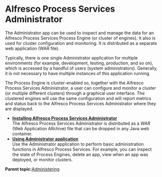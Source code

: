 # Alfresco Process Services Administrator

The Administrator app can be used to inspect and manage the data for an Alfresco Process Services Process Engine \(or cluster of engines\). It also is used for cluster configuration and monitoring. It is distributed as a separate web application \(WAR file\).

Typically, there is one single Administrator application for multiple environments \(for example, development, testing, production, and so on\), which is accessed by a handful of users \(system administrators\). Generally, it is not necessary to have multiple instances of this application running.

The Process Engine is cluster-enabled so, together with the Alfresco Process Services Administrator, a user can configure and monitor a cluster \(or multiple different clusters\) through a graphical user interface. The clustered engines will use the same configuration and will report metrics and status back to the Alfresco Process Services Administrator where they are displayed.

-   **[Installing Alfresco Process Services Administrator](../topics/installing_administrator.md)**  
The Alfresco Process Services Administrator is distributed as a *WAR* \(Web Application ARchive\) file that can be dropped in any Java web container.
-   **[Using Administrator application](../topics/using_administrator_application.md)**  
Use the Administrator application to perform basic administration functions in Alfresco Process Services. For example, you can inspect the state of Process Engines, delete an app, view when an app was deployed, or monitor clusters.

**Parent topic:**[Administering](../topics/adminGuide.md)

